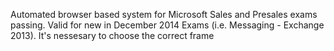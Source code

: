Automated browser based system for Microsoft Sales and Presales exams passing. Valid for new in December 2014 Exams (i.e. Messaging - Exchange 2013). It's nessesary to choose the correct frame
